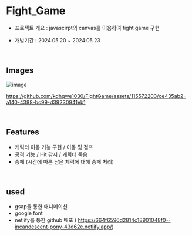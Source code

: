 # Fight_Game



- 프로젝트 개요 : javascirpt의 canvas를 이용하여 fight game 구현


- 개발기간 :  2024.05.20 ~ 2024.05.23


<br>

## Images

![image](https://github.com/kdhqwe1030/FightGame/assets/115572203/08f3bd4d-661a-4299-94ce-eeda75ad1e20)



https://github.com/kdhqwe1030/FightGame/assets/115572203/ce435ab2-a140-4388-bc99-d39230941eb1

<br>

## Features

- 캐릭터 이동 기능 구현 / 이동 및 점프
- 공격 기능 / Hit 감지 / 캐릭터 죽음
- 승패 (시간에 따른 남은 체력에 대해 승패 처리)

<br>

## used

- gsap을 통한 애니메이션
- google font
- netlify를 통한 github 배포 ( https://664f6596d2814c18901048f0--incandescent-pony-43d62e.netlify.app/)


<br>






